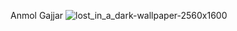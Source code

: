 Anmol Gajjar
![lost_in_a_dark-wallpaper-2560x1600](https://user-images.githubusercontent.com/83453206/116691467-bf148d00-a9b2-11eb-8864-cfa9f5cb9781.jpg)
